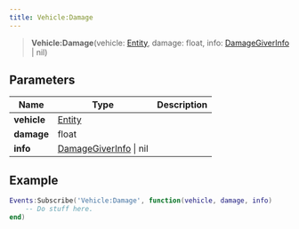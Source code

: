 ```yaml
---
title: Vehicle:Damage
---
```


> **Vehicle:Damage**(vehicle: [Entity](/vext/ref/shared/type/entity), damage: float, info: [DamageGiverInfo](/vext/ref/server/type/damagegiverinfo) \| nil)

## Parameters

| Name | Type | Description |
| ---- | ---- | ----------- |
| **vehicle** | [Entity](/vext/ref/shared/type/entity) |  |
| **damage** | float |  |
| **info** | [DamageGiverInfo](/vext/ref/server/type/damagegiverinfo) \| nil |  |

## Example

```lua
Events:Subscribe('Vehicle:Damage', function(vehicle, damage, info)
    -- Do stuff here.
end)
```
